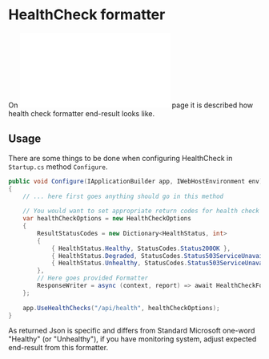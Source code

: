# HealthCheck formatter

On ![Readme](./../README.md) page it is described how health check formatter end-result looks like.

## Usage

There are some things to be done when configuring HealthCheck in `Startup.cs` method `Configure`.
```csharp
public void Configure(IApplicationBuilder app, IWebHostEnvironment env)
{
    // ... here first goes anything should go in this method
    
    // You would want to set appropriate return codes for health check failures
    var healthCheckOptions = new HealthCheckOptions
    {
        ResultStatusCodes = new Dictionary<HealthStatus, int>
        {
            { HealthStatus.Healthy, StatusCodes.Status200OK },
            { HealthStatus.Degraded, StatusCodes.Status503ServiceUnavailable },
            { HealthStatus.Unhealthy, StatusCodes.Status503ServiceUnavailable },
        },
        // Here goes provided Formatter
        ResponseWriter = async (context, report) => await HealthCheckFormatter.JsonResponseWriter(context, report, isDevelopment).ConfigureAwait(false),
    };
    
    app.UseHealthChecks("/api/health", healthCheckOptions);
}
```

As returned Json is specific and differs from Standard Microsoft one-word "Healthy" (or "Unhealthy"), if you have monitoring system, adjust expected end-result from this formatter.
